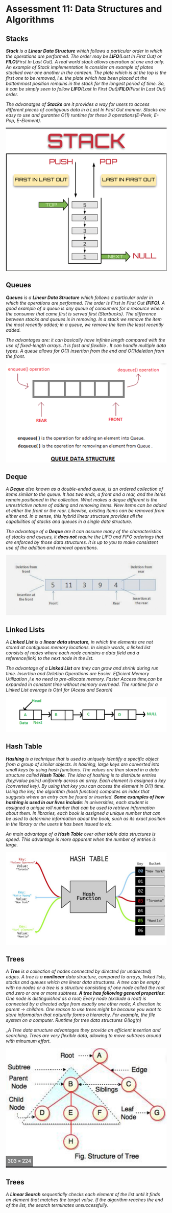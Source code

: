 # Assessment 11: Data Structures and Algorithms

## Stacks

_**Stack** is a **Linear Data Structure** which follows a particular order in which the operations are performed. The order may be **LIFO**(Last In First Out) or **FILO**(First In Last Out). A real world stack allows operation at one end only. An example of Stack implementation is consider an example of plates stacked over one another in the canteen. The plate which is at the top is the first one to be removed, i.e. the plate which has been placed at the bottommost position remains in the stack for the longest period of time. So, it can be simply seen to follow **LIFO**(Last In First Out)/**FILO**(First In Last Out) order._<br>

_The advanatges of **Stacks** are it provides a way for users to access different pieces of contiguous data in a Last In First Out manner. Stacks are easy to use and gurantee O(1) runtime for these 3 operations(E-Peek, E-Pop, E-Element)._ 

![Stacks](./images/stack.png)

## Queues

_**Queues** is a **Linear Data Structure** which follows a particular order in which the operations are performed. The order is First In First Out **(FIFO)**. A good example of a queue is any queue of consumers for a resource where the consumer that came first is served first (Starbucks). The difference between stacks and queues is in removing. In a stack we remove the item the most recently added; in a queue, we remove the item the least recently added._

_The advantages are: it can basically have infinite length compared with the use of fixed-length arrays. It is fast and flexible . It can handle multiple data types. A queue allows for O(1) insertion from the end and O(1)deletion from the front._

![Queues](./images/queues.png)


## Deque

_A **Deque** also known as a double-ended queue, is an ordered collection of items similar to the queue. It has two ends, a front and a rear, and the items remain positioned in the collection. What makes a deque different is the unrestrictive nature of adding and removing items. New items can be added at either the front or the rear. Likewise, existing items can be removed from either end. In a sense, this hybrid linear structure provides all the capabilities of stacks and queues in a single data structure._ 

_The advantage of a **Deque**  are it can assume many of the characteristics of stacks and queues, it **does not** require the LIFO and FIFO orderings that are enforced by those data structures. It is up to you to make consistent use of the addition and removal operations._

![Deque](./images/deque.png)


## Linked Lists 

_A **Linked List** is a **linear data structure**, in which the elements are not stored at contiguous memory locations. In simple words, a linked list consists of nodes where each node contains a data field and a reference(link) to the next node in the list._

_The advantage of a **Linked List** are they can grow and shrink during run time. Insertion and Deletion Operations are Easier. Efficient Memory Utilization ,i.e no need to pre-allocate memory. Faster Access time,can be expanded in constant time without memory overhead. The runtime for a Linked List average is O(n) for (Acess and Search)_

![Linked List](./images/linkedList.png)


## Hash Table 

_**Hashing** is a technique that is used to uniquely identify a specific object from a group of similar objects. In hashing, large keys are converted into small keys by using hash functions. The values are then stored in a data structure called **Hash Table**. The idea of hashing is to distribute entries (key/value pairs) uniformly across an array. Each element is assigned a key (converted key). By using that key you can access the element in O(1) time. Using the key, the algorithm (hash function) computes an index that suggests where an entry can be found or inserted. **Some examples of how hashing is used in our lives include**: In universities, each student is assigned a unique roll number that can be used to retrieve information about them. In libraries, each book is assigned a unique number that can be used to determine information about the book, such as its exact position in the library or the users it has been issued to etc._<br> 

_An main advantage of a **Hash Table** over other table data structures is speed. This advantage is more apparent when the number of entries is large._ 

![Hash Table](./images/hashTable.png) 


## Trees

_A **Tree** is a collection of nodes connected by directed (or undirected) edges. A tree is a **nonlinear** data structure, compared to arrays, linked lists, stacks and queues which are linear data structures. A tree can be empty with no nodes or a tree is a structure consisting of one node called the root and zero or one or more subtrees. **A tree has following general properties**: One node is distinguished as a root; Every node (exclude a root) is connected by a directed edge from exactly one other node; A direction is: parent -> children. One reason to use trees might be because you want to store information that naturally forms a hierarchy. For example, the file system on a computer. Runtime for tree data structures Θ(log(n)_

__A Tree data structure advantages they provide an efficient insertion and searching. Trees are very flexible data, allowing to move subtrees around with minumum effort._


![Tree](./images/tree.png) 


## Trees

_A **Linear Search** sequentially checks each element of the list until it finds an element that matches the target value. If the algorithm reaches the end of the list, the search terminates unsuccessfully._